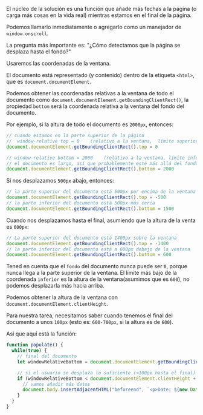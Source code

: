 El núcleo de la solución es una función que añade más fechas a la página (o carga más cosas en la vida real) mientras estamos en el final de la página.

Podemos llamarlo inmediatamente o agregarlo como un manejador de `window.onscroll`.

La pregunta más importante es: "¿Cómo detectamos que la página se desplaza hasta el fondo?"

Usaremos las coordenadas de la ventana.

El documento está representado (y contenido) dentro de la etiqueta `<html>`, que es `document.documentElement`.

Podemos obtener las coordenadas relativas a la ventana de todo el documento como  `document.documentElement.getBoundingClientRect()`, la propiedad `bottom` será la coordenada relativa a la ventana del fondo del documento.

Por ejemplo, si la altura de todo el documento es `2000px`, entonces:

```js
// cuando estamos en la parte superior de la página 
//  window-relative top = 0    (relativo a la ventana,  límite superior = 0 )
document.documentElement.getBoundingClientRect().top = 0

// window-relative bottom = 2000    (relativo a la ventana, límite inferior = 2000)
// el documento es largo, así que probablemente esté más allá del fondo de la ventana
document.documentElement.getBoundingClientRect().bottom = 2000
```

Si nos desplazamos `500px` abajo, entonces:

```js
// la parte superior del documento está 500px por encima de la ventana 
document.documentElement.getBoundingClientRect().top = -500
// la parte inferior del documento está 500px más cerca
document.documentElement.getBoundingClientRect().bottom = 1500
```

Cuando nos desplazamos hasta el final, asumiendo que la altura de la venta es `600px`:


```js
// La parte superior del documento está 1400px sobre la ventana
document.documentElement.getBoundingClientRect().top = -1400
// la parte inferior del documento está a 600px debajo de la ventana
document.documentElement.getBoundingClientRect().bottom = 600
```

Tened en cuenta que el `fondo` del documento nunca puede ser `0`, porque nunca llega a la parte superior de la ventana. El límite más bajo de la coordenada `inferior` es la altura de la ventana(asumimos que es `600`), no podemos desplazarla más hacia arriba.

Podemos obtener la altura de la ventana con `document.documentElement.clientHeight`.

Para nuestra tarea, necesitamos saber cuando tenemos el final del documento a unos `100px` (esto es: `600-700px`, si la altura es de `600`).

Así que aquí está la función:

```js
function populate() {
  while(true) {
    // final del documento
    let windowRelativeBottom = document.documentElement.getBoundingClientRect().bottom;

    // si el usuario se desplaza lo suficiente (<100px hasta el final)
    if (windowRelativeBottom < document.documentElement.clientHeight + 100) {
      // vamos añadir más datos
      document.body.insertAdjacentHTML("beforeend", `<p>Date: ${new Date()}</p>`);
    }
  }
}
```
